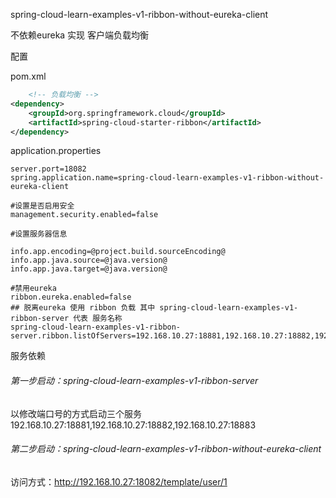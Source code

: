 spring-cloud-learn-examples-v1-ribbon-without-eureka-client

不依赖eureka 实现 客户端负载均衡



配置

pom.xml

```xml
	<!-- 负载均衡 -->
<dependency>
    <groupId>org.springframework.cloud</groupId>
    <artifactId>spring-cloud-starter-ribbon</artifactId>
</dependency>
```

application.properties

```properties
server.port=18082
spring.application.name=spring-cloud-learn-examples-v1-ribbon-without-eureka-client

#设置是否启用安全
management.security.enabled=false

#设置服务器信息

info.app.encoding=@project.build.sourceEncoding@
info.app.java.source=@java.version@
info.app.java.target=@java.version@

#禁用eureka
ribbon.eureka.enabled=false
## 脱离eureka 使用 ribbon 负载 其中 spring-cloud-learn-examples-v1-ribbon-server 代表 服务名称
spring-cloud-learn-examples-v1-ribbon-server.ribbon.listOfServers=192.168.10.27:18881,192.168.10.27:18882,192.168.10.27:18883
```





服务依赖

###### 第一步启动：spring-cloud-learn-examples-v1-ribbon-server

​		以修改端口号的方式启动三个服务192.168.10.27:18881,192.168.10.27:18882,192.168.10.27:18883

###### 第二步启动：spring-cloud-learn-examples-v1-ribbon-without-eureka-client

访问方式：http://192.168.10.27:18082/template/user/1

